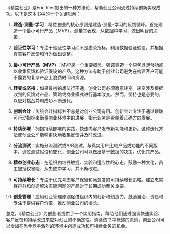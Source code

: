 《精益创业》是Eric Ries提出的一种方法论，帮助创业公司通过持续创新实现成功。以下是这本书中的十个关键见解：

1. **建造-测量-学习**：精益创业的核心原则是建造-测量-学习的反馈循环。首先建造一个最小可行产品（MVP），测量其表现，从数据中学习，做出明智的决策。

2. **验证性学习**：专注于验证性学习而不是虚荣指标。利用数据验证假设，并根据真实客户反馈和行为做出调整。

3. **最小可行产品（MVP）**：MVP是一个重要概念，强调建造一个只包含足够功能以收集反馈和验证假设的产品。这种方法有助于创业公司避免在构建客户可能不需要的复杂产品上浪费时间和资源。

4. **转变或坚持**：如果最初的想法行不通，创业公司必须愿意转变。转变涉及根据收到的反馈对产品、策略或商业模式进行基本改变。然而，坚持也是必要的，以应对挑战并朝成功不断迭代。

5. **创新会计**：传统会计指标并不总是对创业公司有用。创新会计专注于通过跟踪可行动指标来衡量创业环境中的进展，指示业务是否朝着正确方向发展。

6. **持续部署**：拥抱持续部署的实践，快速向客户发布新功能和更新。这种迭代方法使创业公司能够更快地收集反馈并及时改进。

7. **分流测试**：实施分流测试或A/B测试，与真实用户比较产品或功能的不同版本。通过测试假设和变化，创业公司可以做出基于数据的决策，优化其产品。

8. **精益创业心态**：在组织内培养敏捷、实验和适应性的心态。鼓励一种文化，员工被授权冒险、从失败中学习，并不断改进。

9. **可持续增长**：专注于优先考虑客户保留和满意度的可持续增长策略。建立忠实客户群和创造解决实际问题的产品对于长期成功至关重要。

10. **创业管理**：应用创业管理原则促进组织内的创新和创造力。鼓励自治、责任和专注于提供客户价值，推动创业公司的增长。

总之，《精益创业》为创业者提供了一个实用指南，帮助他们通过强调快速实验、客户反馈和持续改进来应对创业的不确定性。遵循该书中概述的原则，创业公司可以增加在当今竞争激烈的环境中创造成功和可持续业务的机会。